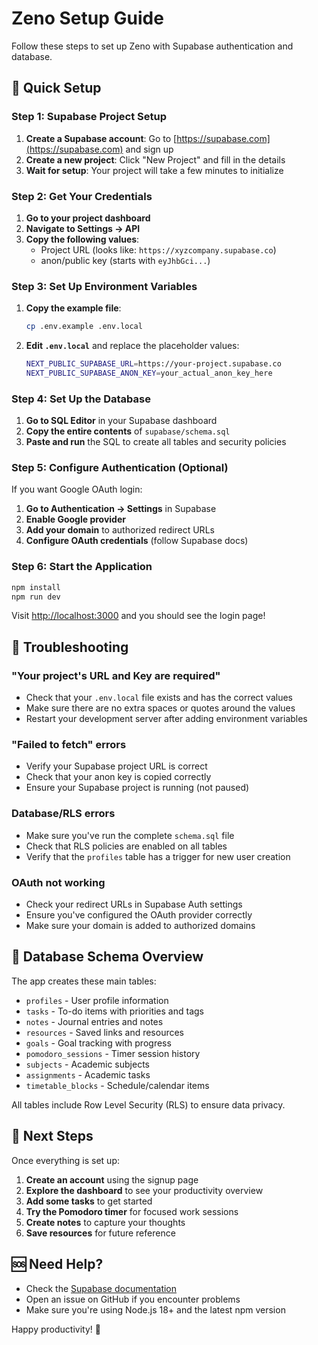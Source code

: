 # Zeno Setup Guide

Follow these steps to set up Zeno with Supabase authentication and database.

## 🚀 Quick Setup

### Step 1: Supabase Project Setup

1. **Create a Supabase account**: Go to [https://supabase.com](https://supabase.com) and sign up
2. **Create a new project**: Click "New Project" and fill in the details
3. **Wait for setup**: Your project will take a few minutes to initialize

### Step 2: Get Your Credentials

1. **Go to your project dashboard**
2. **Navigate to Settings → API**
3. **Copy the following values**:
   - Project URL (looks like: `https://xyzcompany.supabase.co`)
   - anon/public key (starts with `eyJhbGci...`)

### Step 3: Set Up Environment Variables

1. **Copy the example file**:
   ```bash
   cp .env.example .env.local
   ```

2. **Edit `.env.local`** and replace the placeholder values:
   ```bash
   NEXT_PUBLIC_SUPABASE_URL=https://your-project.supabase.co
   NEXT_PUBLIC_SUPABASE_ANON_KEY=your_actual_anon_key_here
   ```

### Step 4: Set Up the Database

1. **Go to SQL Editor** in your Supabase dashboard
2. **Copy the entire contents** of `supabase/schema.sql`
3. **Paste and run** the SQL to create all tables and security policies

### Step 5: Configure Authentication (Optional)

If you want Google OAuth login:

1. **Go to Authentication → Settings** in Supabase
2. **Enable Google provider**
3. **Add your domain** to authorized redirect URLs
4. **Configure OAuth credentials** (follow Supabase docs)

### Step 6: Start the Application

```bash
npm install
npm run dev
```

Visit [http://localhost:3000](http://localhost:3000) and you should see the login page!

## 🔧 Troubleshooting

### "Your project's URL and Key are required"
- Check that your `.env.local` file exists and has the correct values
- Make sure there are no extra spaces or quotes around the values
- Restart your development server after adding environment variables

### "Failed to fetch" errors
- Verify your Supabase project URL is correct
- Check that your anon key is copied correctly
- Ensure your Supabase project is running (not paused)

### Database/RLS errors
- Make sure you've run the complete `schema.sql` file
- Check that RLS policies are enabled on all tables
- Verify that the `profiles` table has a trigger for new user creation

### OAuth not working
- Check your redirect URLs in Supabase Auth settings
- Ensure you've configured the OAuth provider correctly
- Make sure your domain is added to authorized domains

## 📝 Database Schema Overview

The app creates these main tables:
- `profiles` - User profile information
- `tasks` - To-do items with priorities and tags
- `notes` - Journal entries and notes
- `resources` - Saved links and resources
- `goals` - Goal tracking with progress
- `pomodoro_sessions` - Timer session history
- `subjects` - Academic subjects
- `assignments` - Academic tasks
- `timetable_blocks` - Schedule/calendar items

All tables include Row Level Security (RLS) to ensure data privacy.

## 🎯 Next Steps

Once everything is set up:
1. **Create an account** using the signup page
2. **Explore the dashboard** to see your productivity overview
3. **Add some tasks** to get started
4. **Try the Pomodoro timer** for focused work sessions
5. **Create notes** to capture your thoughts
6. **Save resources** for future reference

## 🆘 Need Help?

- Check the [Supabase documentation](https://supabase.com/docs)
- Open an issue on GitHub if you encounter problems
- Make sure you're using Node.js 18+ and the latest npm version

Happy productivity! 🚀
